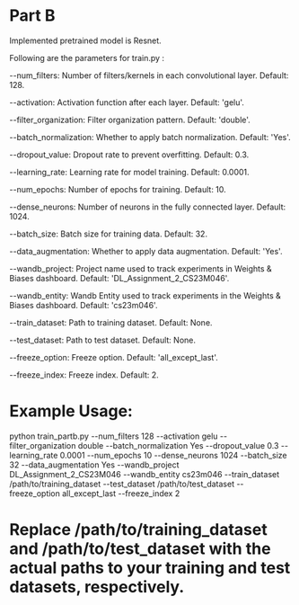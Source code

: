 
# Part B 

Implemented pretrained model is Resnet.

Following are the parameters for train.py :

--num_filters: Number of filters/kernels in each convolutional layer. Default: 128.

--activation: Activation function after each layer. Default: 'gelu'.

--filter_organization: Filter organization pattern. Default: 'double'.

--batch_normalization: Whether to apply batch normalization. Default: 'Yes'.

--dropout_value: Dropout rate to prevent overfitting. Default: 0.3.

--learning_rate: Learning rate for model training. Default: 0.0001.

--num_epochs: Number of epochs for training. Default: 10.

--dense_neurons: Number of neurons in the fully connected layer. Default: 1024.

--batch_size: Batch size for training data. Default: 32.

--data_augmentation: Whether to apply data augmentation. Default: 'Yes'.

--wandb_project: Project name used to track experiments in Weights & Biases dashboard. Default: 'DL_Assignment_2_CS23M046'.

--wandb_entity: Wandb Entity used to track experiments in the Weights & Biases dashboard. Default: 'cs23m046'.

--train_dataset: Path to training dataset. Default: None.

--test_dataset: Path to test dataset. Default: None.

--freeze_option: Freeze option. Default: 'all_except_last'.

--freeze_index: Freeze index. Default: 2.










                        
# Example Usage:

python train_partb.py --num_filters 128 --activation gelu --filter_organization double --batch_normalization Yes --dropout_value 0.3 --learning_rate 0.0001 --num_epochs 10 --dense_neurons 1024 --batch_size 32 --data_augmentation Yes --wandb_project DL_Assignment_2_CS23M046 --wandb_entity cs23m046 --train_dataset /path/to/training_dataset --test_dataset /path/to/test_dataset --freeze_option all_except_last --freeze_index 2




# Replace /path/to/training_dataset and /path/to/test_dataset with the actual paths to your training and test datasets, respectively.

                        
